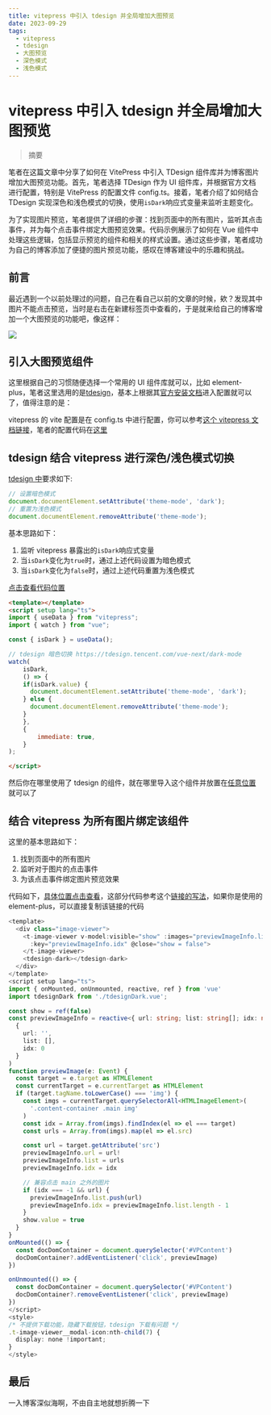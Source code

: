 ```yaml
---
title: vitepress 中引入 tdesign 并全局增加大图预览
date: 2023-09-29
tags: 
  - vitepress
  - tdesign
  - 大图预览
  - 深色模式
  - 浅色模式
---
```


# vitepress 中引入 tdesign 并全局增加大图预览

> 摘要

<!-- DESC SEP -->

笔者在这篇文章中分享了如何在 VitePress 中引入 TDesign 组件库并为博客图片增加大图预览功能。首先，笔者选择 TDesign 作为 UI 组件库，并根据官方文档进行配置，特别是 VitePress 的配置文件 config.ts。接着，笔者介绍了如何结合 TDesign 实现深色和浅色模式的切换，使用`isDark`响应式变量来监听主题变化。 

为了实现图片预览，笔者提供了详细的步骤：找到页面中的所有图片，监听其点击事件，并为每个点击事件绑定大图预览效果。代码示例展示了如何在 Vue 组件中处理这些逻辑，包括显示预览的组件和相关的样式设置。通过这些步骤，笔者成功为自己的博客添加了便捷的图片预览功能，感叹在博客建设中的乐趣和挑战。

<!-- DESC SEP -->

## 前言

最近遇到一个以前处理过的问题，自己在看自己以前的文章的时候，欸？发现其中图片不能点击预览，当时是右击在新建标签页中查看的，于是就来给自己的博客增加一个大图预览的功能吧，像这样：

![](https://oss.justin3go.com/blogs/Pasted%20image%2020230928172100.png)

## 引入大图预览组件

这里根据自己的习惯随便选择一个常用的 UI 组件库就可以，比如 element-plus，笔者这里选用的是[tdesign](https://tdesign.tencent.com/vue-next/components/table)，基本上根据其[官方安装文档](https://tdesign.tencent.com/vue-next/getting-started#%E9%80%9A%E8%BF%87%E6%8F%92%E4%BB%B6%E6%8C%89%E9%9C%80%E5%BC%95%E7%94%A8%E4%BD%BF%E7%94%A8)进入配置就可以了，值得注意的是：

vitepress 的 vite 配置是在 config.ts 中进行配置，你可以参考[这个 vitepress 文档链接](https://vitepress.dev/reference/site-config#vite)，笔者的配置代码在[这里](https://github.com/Justin3go/justin3go.github.io/blob/master/docs/.vitepress/config.ts#L113)

## tdesign 结合 vitepress 进行深色/浅色模式切换

[tdesign 中](https://tdesign.tencent.com/vue-next/dark-mode)要求如下:

```ts
// 设置暗色模式
document.documentElement.setAttribute('theme-mode', 'dark');
// 重置为浅色模式
document.documentElement.removeAttribute('theme-mode');
```

基本思路如下：

1. 监听 vitepress 暴露出的`isDark`响应式变量
2. 当`isDark`变化为`true`时，通过上述代码设置为暗色模式
3. 当`isDark`变化为`false`时，通过上述代码重置为浅色模式

[点击查看代码位置](https://github.com/Justin3go/justin3go.github.io/blob/master/docs/.vitepress/theme/components/tdesignDark.vue)

```html
<template></template>
<script setup lang="ts">
import { useData } from "vitepress";
import { watch } from "vue";

const { isDark } = useData();

// tdesign 暗色切换 https://tdesign.tencent.com/vue-next/dark-mode
watch(
	isDark,
	() => {
    if(isDark.value) {
      document.documentElement.setAttribute('theme-mode', 'dark');
    } else {
      document.documentElement.removeAttribute('theme-mode');
    }
	},
	{
		immediate: true,
	}
);

</script>
```

然后你在哪里使用了 tdesign 的组件，就在哪里导入这个组件并放置在[任意位置](https://github.com/Justin3go/justin3go.github.io/blob/master/docs/.vitepress/theme/components/imageViewer.vue#L6)就可以了

## 结合 vitepress 为所有图片绑定该组件

这里的基本思路如下：

1. 找到页面中的所有图片
2. 监听对于图片的点击事件
3. 为该点击事件绑定图片预览效果

代码如下，[具体位置点击查看](https://github.com/Justin3go/justin3go.github.io/blob/master/docs/.vitepress/theme/components/imageViewer.vue)，这部分代码参考这个[链接的写法](https://github.com/ATQQ/sugar-blog/blob/master/packages/theme/src/components/BlogImagePreview.vue)，如果你是使用的 element-plus，可以直接复制该链接的代码

```ts
<template>
  <div class="image-viewer">
    <t-image-viewer v-model:visible="show" :images="previewImageInfo.list" :default-index="previewImageInfo.idx"
      :key="previewImageInfo.idx" @close="show = false">
    </t-image-viewer>
    <tdesign-dark></tdesign-dark>
  </div>
</template>
<script setup lang="ts">
import { onMounted, onUnmounted, reactive, ref } from 'vue'
import tdesignDark from './tdesignDark.vue';

const show = ref(false)
const previewImageInfo = reactive<{ url: string; list: string[]; idx: number }>(
  {
    url: '',
    list: [],
    idx: 0
  }
)
function previewImage(e: Event) {
  const target = e.target as HTMLElement
  const currentTarget = e.currentTarget as HTMLElement
  if (target.tagName.toLowerCase() === 'img') {
    const imgs = currentTarget.querySelectorAll<HTMLImageElement>(
      '.content-container .main img'
    )
    const idx = Array.from(imgs).findIndex(el => el === target)
    const urls = Array.from(imgs).map(el => el.src)

    const url = target.getAttribute('src')
    previewImageInfo.url = url!
    previewImageInfo.list = urls
    previewImageInfo.idx = idx

    // 兼容点击 main 之外的图片
    if (idx === -1 && url) {
      previewImageInfo.list.push(url)
      previewImageInfo.idx = previewImageInfo.list.length - 1
    }
    show.value = true
  }
}
onMounted(() => {
  const docDomContainer = document.querySelector('#VPContent')
  docDomContainer?.addEventListener('click', previewImage)
})

onUnmounted(() => {
  const docDomContainer = document.querySelector('#VPContent')
  docDomContainer?.removeEventListener('click', previewImage)
})
</script>
<style>
/* 不提供下载功能，隐藏下载按钮，tdesign 下载有问题 */
.t-image-viewer__modal-icon:nth-child(7) {
  display: none !important;
}
</style>

```

## 最后

一入博客深似海啊，不由自主地就想折腾一下

